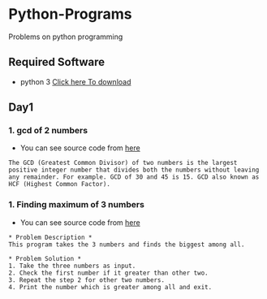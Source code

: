 # Python-Programs
Problems on python programming

## Required Software
- python 3 [Click here To download](https://www.python.org/downloads/)

## Day1
### 1. gcd of 2 numbers

- You can see source code from  [here](https://github.com/boppanaravisastry/Examples-of-python-programs/blob/master/gcd%20of%20two.py)
```
The GCD (Greatest Common Divisor) of two numbers is the largest positive integer number that divides both the numbers without leaving any remainder. For example. GCD of 30 and 45 is 15. GCD also known as HCF (Highest Common Factor). 
```
### 1. Finding maximum of 3 numbers

- You can see source code from [here](https://github.com/boppanaravisastry/Examples-of-python-programs/blob/master/gcd%20of%20two.py)
```
* Problem Description *
This program takes the 3 numbers and finds the biggest among all.

* Problem Solution *
1. Take the three numbers as input.
2. Check the first number if it greater than other two.
3. Repeat the step 2 for other two numbers.
4. Print the number which is greater among all and exit.
```